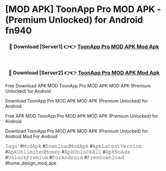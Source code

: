 # [MOD APK] ToonApp Pro MOD APK - (Premium Unlocked) for Android fn940



<div align="center">
<h3>🔴 Download [Server1] 👉👉 <a href="https://momento.my/?title=ToonApp_Pro_MOD_APK">ToonApp Pro MOD APK Mod Apk</a></h3><br>

<h3>🔴 Download [Server2] 👉👉 <a href="https://momento.my/?title=ToonApp_Pro_MOD_APK">ToonApp Pro MOD APK Mod Apk</a></h3>
</div>



Free Download APK MOD ToonApp Pro MOD APK MOD APK (Premium Unlocked) for Android

Download ToonApp Pro MOD APK MOD APK (Premium Unlocked) for Android

Free APK MOD ToonApp Pro MOD APK MOD APK (Premium Unlocked) for Android

Download ToonApp Pro MOD APK MOD APK (Premium Unlocked) for Android Mod For Android

𝚃𝚊𝚐𝚜: #𝙼𝚘𝚍𝙰𝚙𝚔 #𝙳𝚘𝚠𝚗𝚕𝚘𝚊𝚍𝙼𝚘𝚍𝙰𝚙𝚔 #𝙰𝚙𝚔𝙻𝚊𝚝𝚎𝚜𝚝𝚅𝚎𝚛𝚜𝚒𝚘𝚗 #𝙰𝚙𝚔𝚄𝚗𝚕𝚒𝚖𝚒𝚝𝚎𝚍𝙼𝚘𝚗𝚎𝚢 #𝙰𝚙𝚔𝚄𝚗𝚕𝚘𝚌𝚔𝙰𝚕𝚕 #𝙰𝚙𝚔𝙽𝚘𝙰𝚍𝚜 #𝚄𝚗𝚕𝚘𝚌𝚔𝙿𝚛𝚎𝚖𝚒𝚞𝚖 #𝙵𝚘𝚛𝙰𝚗𝚍𝚛𝚘𝚒𝚍 #𝙵𝚛𝚎𝚎𝙳𝚘𝚠𝚗𝚕𝚘𝚊𝚍 #home_design_mod_apk
